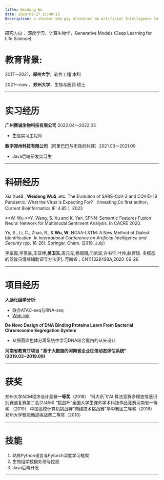 ```yaml
---
title: Weidong Wu
date: 2020-08-27 15:40:13
Description: a student who pay attention on Artificial Intelligence for Life Sciences (AILS)
---
```


研究方向：
深度学习，计算生物学，Generative Models  (Deep Learning for Life Science)

# 教育背景:

2017～2021，**郑州大学**，软件工程 本科                                 

2021～now ，**郑州大学**，生物与医药 硕士

---

# 实习经历

**广州赛诚生物科技有限公司**  2022.04～2022.05

- 生信实习工程师

**数字郑州科技有限公司**（阿里巴巴与市政府共建）2021.03～2021.09

- Java后端研发实习生

---

# 科研经历

Xia Xue$ , **Weidong Wu$**,.etc.  The Evolution of SARS-CoV-2 and COVID-19 Pandemic: What the Virus is Expecting For? （Investing,Co first author，Current Bioinformatics IF: 4.85 ）2023

**W. Wu,**Y. Wang, S. Xu and K. Yan. SFNN: Semantic Features Fusion Neural Network for Multimodal Sentiment Analysis.  In CACRE 2020.

Ye, S., Li, C., Zhao, R., & **Wu, W**. NOAA-LSTM: A New Method of Dialect Identification. In *International Conference on Artificial Intelligence and Security* (pp. 16-26). Springer, Cham. (2019, July)

李翠霞,李英豪,王亚博,**吴卫东**,周元元,杨珊珊,闫凯波,许书宁,叶帅,赵若琰. 多模态的驾驶员情绪辅助调节方法[P]. 河南省：CN111329498A,2020-06-26.

---

# 项目经历

**人肠化组学分析**:

- 联合ATAC-seq与RNA-seq
- [Web link](https://wvdon.com/2022/12/19/paper/atac_bio/)

**De Novo Design of DNA Binding Proteins Learn From Bacterial Chromosome Segregation System**

- 从细菌染色体分离系统中学习DNA结合蛋白的从头设计

**河南省教育厅项目** **"基于大数据的河南省企业征信动态评估系统"(2019.03~2019.09)**



---

# 获奖

郑州大学ACM程序设计竞赛**一等奖**（2018）
‘科大讯飞’AI 算法竞赛多模态情感识别赛道复赛第二名(2/456)
“挑战杯”全国大学生课外学术科技作品竞赛河南省一等奖 （2019）
中国高校计算机挑战赛“网络技术挑战赛”华中赛区二等奖（2018）
郑州大学智能循迹挑战赛二等奖（2018）

---

# 技能

1. 熟练Python语言与Pytorch深度学习框架
1. 生物组学数据处理与挖掘
1. Java后端开发

---



